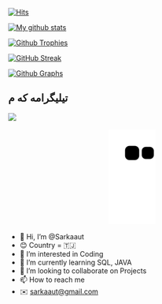 [![Hits](https://hits.seeyoufarm.com/api/count/incr/badge.svg?url=https%3A%2F%2Fgithub.com%2FAXELXDEVcount_bg=%2379C83D&title_bg=%230084FF&icon=arduino.svg&icon_color=%2300FF20&title=Stalks&edge_flat2=false)](https://hits.seeyoufarm.com)

[![My github stats](https://github-readme-stats.vercel.app/api?username=Sarkaaut&count_private=true&show_icons=true&theme=radical&include_all_commits=true&custom_title=𝗦𝗮𝗿𝗸𝗮𝘂𝘁+Github+Stats)](https://github.com/Sarkaaut)

[![Github Trophies](https://github-profile-trophy.vercel.app/?username=Sarkaaut&theme=darkhub&no-bg=true&margin-w=15&margin-h=10&row=1&column=6&count_private=true)](https://github.com/ryo-ma/github-profile-trophy)

[![GitHub Streak](http://github-readme-streak-stats.herokuapp.com?user=Sarkaaut&theme=black-ice)](https://git.io/streak-stats)

[![Github Graphs](https://activity-graph.herokuapp.com/graph?username=Sarkaaut&bg_color=1F222E&color=F8D866&line=F85D7F&point=FFFFFF&hide_border=true)](https://github.com/Sarkaaut)


##  تیلیگرامه که م
<p><a href="https://t.me/SARKAUT"><img src="https://img.shields.io/badge/Telegram-blue?style=for-the-badge&logo=telegram" width="120""/></a></p>

<p align="center">
  <img src="https://github.com/albinvar/albinvar/raw/output/github-contribution-grid-snake.svg" alt="snake"></center>
</p>


- 👋 Hi, I’m @Sarkaaut
- 😊 Country = 🇹🇯
- 👀 I’m interested in Coding
- 🌱 I’m currently learning SQL, JAVA
- 💞️ I’m looking to collaborate on Projects
- 📫 How to reach me
- ✉️ sarkaaut@gmail.com
